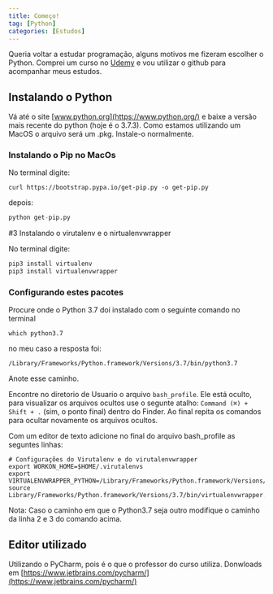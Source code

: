 ```yaml
---
title: Começo!
tag: [Python]
categories: [Estudos]
---
```


Queria voltar a estudar programação, alguns motivos me fizeram escolher o Python. Comprei um curso no [Udemy](https://www.udemy.com) e vou utilizar o github para acompanhar meus estudos.

## Instalando o Python

Vá até o site [www.python.org](https://www.python.org/) e baixe a versão mais recente do python (hoje é o 3.7.3). Como estamos utilizando um MacOS o arquivo será um .pkg. Instale-o normalmente.

### Instalando o Pip no MacOs

No terminal digite:

```
curl https://bootstrap.pypa.io/get-pip.py -o get-pip.py
```

depois:

```python
python get-pip.py
```

#3 Instalando o virutalenv e o nirtualenvwrapper

No terminal digite:

```python
pip3 install virtualenv
pip3 install virtualenvwrapper
```

### Configurando estes pacotes

Procure onde o Python 3.7 doi instalado com o seguinte comando no terminal

```
which python3.7
```

no meu caso a resposta foi:

```
/Library/Frameworks/Python.framework/Versions/3.7/bin/python3.7
```
Anote esse caminho.

Encontre no diretorio de Usuario o arquivo `bash_profile`. Ele está oculto, para visualizar os arquivos ocultos use o segunte atalho: `Command (⌘) + Shift + .` (sim, o ponto final) dentro do Finder. Ao final repita os comandos para ocultar novamente os arquivos ocultos.

Com um editor de texto adicione no final do arquivo bash_profile as seguntes linhas:

```
# Configurações do Virutalenv e do virutalenvwrapper
export WORKON_HOME=$HOME/.virutalenvs
export VIRTUALENVWRAPPER_PYTHON=/Library/Frameworks/Python.framework/Versions/3.7/bin/python3.7
source Library/Frameworks/Python.framework/Versions/3.7/bin/virtualenvwrapper.sh
```

Nota: Caso o caminho em que o Python3.7 seja outro modifique o caminho da linha 2 e 3 do comando acima.

## Editor utilizado

Utilizando o PyCharm, pois é o que o professor do curso utiliza. Donwloads em [https://www.jetbrains.com/pycharm/](https://www.jetbrains.com/pycharm/)